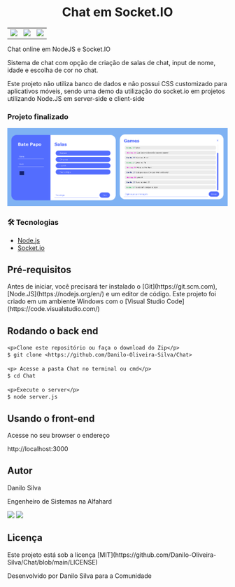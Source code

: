 <h1 align="center">Chat em Socket.IO</h1>

<table border=0>
<tr>
    <td><img src="https://img.shields.io/static/v1?label=Autor&message=Danilo%20Silva&color=7159c1&style=for-the-badge&logo=" /></td>
    <td><img src="https://img.shields.io/static/v1?label=Node.JS&message=12.18.2&color=1c841c&style=for-the-badge&logo=node.js" /></td>
    <td><img src="https://img.shields.io/static/v1?label=Socket.io&message=4.0&color=010101&style=for-the-badge&logo=socket.io" /></td>
</tr>
</table>


<p>Chat online em NodeJS e Socket.IO</p>

<p>Sistema de chat com opção de criação de salas de chat, input de nome, idade e escolha de cor no chat.</p>
<p>Este projeto não utiliza banco de dados e não possui CSS customizado para aplicativos móveis, sendo uma demo da utilização do socket.io em projetos utilizando Node.JS em server-side e client-side</p>

<h3>Projeto finalizado</h3>

![Alt text](https://github.com/Danilo-Oliveira-Silva/Chat/blob/main/chat-print-geral.png "Print")

### 🛠 Tecnologias
- [Node.js](https://nodejs.org/en/)
- [Socket.io](https://socket.io/)

<h2>Pré-requisitos</h2>
<p>Antes de iniciar, você precisará ter instalado o [Git](https://git.scm.com), [Node.JS](https://nodejs.org/en/) e um editor de código. Este projeto foi criado em um ambiente Windows com o [Visual Studio Code](https://code.visualstudio.com/)</P>

<h2>Rodando o back end</h2>

```node
<p>Clone este repositório ou faça o download do Zip</p>
$ git clone <https://github.com/Danilo-Oliveira-Silva/Chat>

<p> Acesse a pasta Chat no terminal ou cmd</p>
$ cd Chat

<p>Execute o server</p>
$ node server.js

```

<h2> Usando o front-end</h2>

<p> Acesse no seu browser o endereço</p>
http://localhost:3000

<h2>Autor</h2>
<p>Danilo Silva</p>
<p>Engenheiro de Sistemas na Alfahard</p>
<a href="https://www.linkedin.com/in/danilo-silva-44518956/"><img src="https://img.shields.io/static/v1?label=&message=LINKEDIN&color=0A66C2&style=for-the-badge&logo=linkedin" /></a>
<a href="mailto:danilo.o.s@hotmail.com"><img src="https://img.shields.io/static/v1?label=&message=E-mail&color=007722&style=for-the-badge&logo=mail.ru" /></a>


<h2>Licença</h2>
<p> Este projeto está sob a licença [MIT](https://github.com/Danilo-Oliveira-Silva/Chat/blob/main/LICENSE)</P>
<p> Desenvolvido por Danilo Silva para a Comunidade</p>


